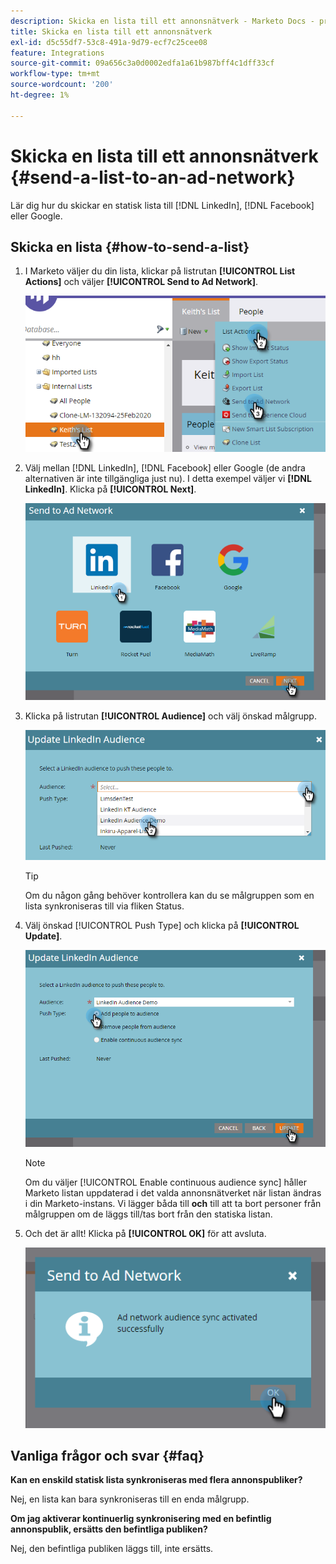 ```yaml
---
description: Skicka en lista till ett annonsnätverk - Marketo Docs - produktdokumentation
title: Skicka en lista till ett annonsnätverk
exl-id: d5c55df7-53c8-491a-9d79-ecf7c25cee08
feature: Integrations
source-git-commit: 09a656c3a0d0002edfa1a61b987bff4c1dff33cf
workflow-type: tm+mt
source-wordcount: '200'
ht-degree: 1%

---
```


# Skicka en lista till ett annonsnätverk {#send-a-list-to-an-ad-network}

Lär dig hur du skickar en statisk lista till [!DNL LinkedIn], [!DNL Facebook] eller Google.

## Skicka en lista {#how-to-send-a-list}

1. I Marketo väljer du din lista, klickar på listrutan **[!UICONTROL List Actions]** och väljer **[!UICONTROL Send to Ad Network]**.

   ![](assets/send-a-list-to-an-ad-network-1.png)

1. Välj mellan [!DNL LinkedIn], [!DNL Facebook] eller Google (de andra alternativen är inte tillgängliga just nu). I detta exempel väljer vi **[!DNL LinkedIn]**. Klicka på **[!UICONTROL Next]**.

   ![](assets/send-a-list-to-an-ad-network-2.png)

1. Klicka på listrutan **[!UICONTROL Audience]** och välj önskad målgrupp.

   ![](assets/send-a-list-to-an-ad-network-3.png)

   >[!TIP]
   >
   >Om du någon gång behöver kontrollera kan du se målgruppen som en lista synkroniseras till via fliken Status.

1. Välj önskad [!UICONTROL Push Type] och klicka på **[!UICONTROL Update]**.

   ![](assets/send-a-list-to-an-ad-network-4.png)

   >[!NOTE]
   >
   >Om du väljer [!UICONTROL Enable continuous audience sync] håller Marketo listan uppdaterad i det valda annonsnätverket när listan ändras i din Marketo-instans. Vi lägger båda till **och** till att ta bort personer från målgruppen om de läggs till/tas bort från den statiska listan.

1. Och det är allt! Klicka på **[!UICONTROL OK]** för att avsluta.

   ![](assets/send-a-list-to-an-ad-network-5.png)

## Vanliga frågor och svar {#faq}

**Kan en enskild statisk lista synkroniseras med flera annonspubliker?**

Nej, en lista kan bara synkroniseras till en enda målgrupp.

**Om jag aktiverar kontinuerlig synkronisering med en befintlig annonspublik, ersätts den befintliga publiken?**

Nej, den befintliga publiken läggs till, inte ersätts.
